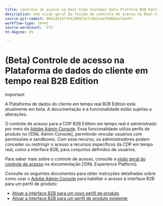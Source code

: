 ```yaml
---
title: Controle de acesso na Real-time Customer Data Platform B2B Edition
description: Uma visão geral da função de controle de acesso na Real-time Customer Data Platform B2B Edition.
source-git-commit: 0661d124ffe520697a1fc8e2cae7b0b61ef4edfc
workflow-type: tm+mt
source-wordcount: '171'
ht-degree: 0%

---
```


# (Beta) Controle de acesso na Plataforma de dados do cliente em tempo real B2B Edition

>[!IMPORTANT]
>
>A Plataforma de dados do cliente em tempo real B2B Edition está atualmente em beta. A documentação e a funcionalidade estão sujeitas a alterações.

O controle de acesso para a CDP B2B Edition em tempo real é administrado por meio do [Adobe Admin Console](http://adminconsole.adobe.com). Essa funcionalidade utiliza perfis de produto no [!DNL Admin Console], permitindo vincular usuários com permissões e sandboxes. Com esse recurso, os administradores podem conceder ou restringir o acesso a recursos específicos da CDP em tempo real, como a interface B2B, para conjuntos definidos de usuários.

Para saber mais sobre o controle de acesso, consulte a [visão geral do controle de acesso](../../access-control/home.md) na documentação [!DNL Experience Platform].

Consulte os seguintes documentos para obter instruções detalhadas sobre como usar o [Adobe Admin Console](http://adminconsole.adobe.com) para habilitar o acesso à interface B2B para um perfil de produto:

* [Ativar a interface B2B para um novo perfil de produto](../../access-control/ui/create-profile.md)
* [Ativar a interface B2B para um perfil de produto existente](../../access-control/ui/details-and-services.md)